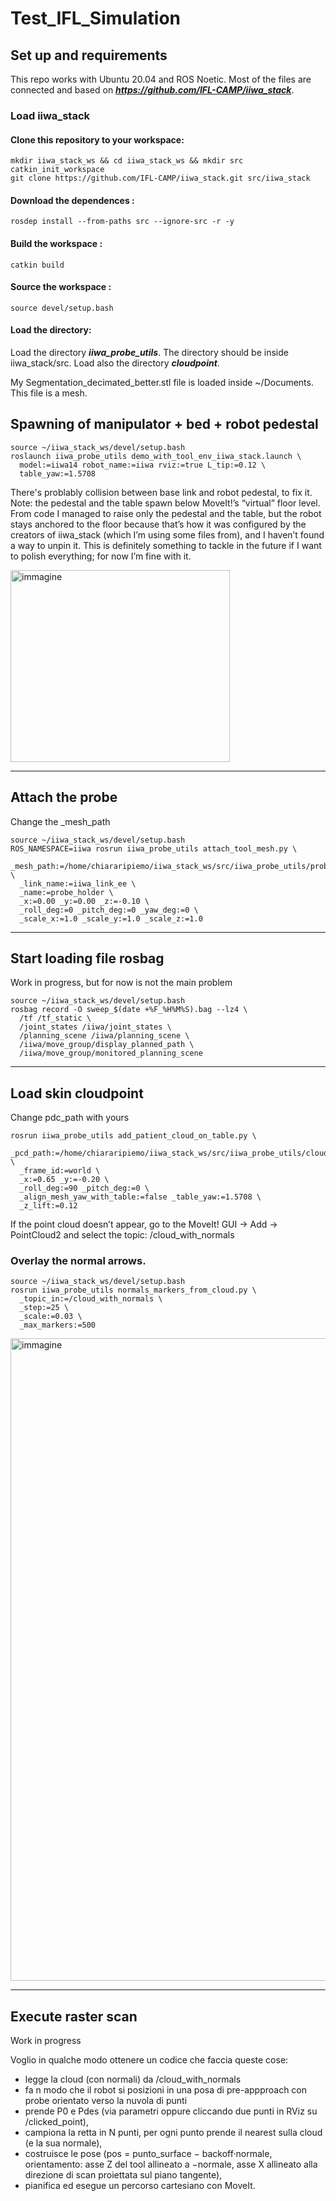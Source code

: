 # Test_IFL_Simulation
## Set up and requirements
This repo works with Ubuntu 20.04 and ROS Noetic. Most of the files are connected and based on ***https://github.com/IFL-CAMP/iiwa_stack***.
### Load iiwa_stack
#### Clone this repository to your workspace:
```
mkdir iiwa_stack_ws && cd iiwa_stack_ws && mkdir src
catkin_init_workspace
git clone https://github.com/IFL-CAMP/iiwa_stack.git src/iiwa_stack
```
#### Download the dependences :
```
rosdep install --from-paths src --ignore-src -r -y
```
#### Build the workspace :
```
catkin build
```
#### Source the workspace :
```
source devel/setup.bash
```
#### Load the directory:
Load the directory ***iiwa_probe_utils***. The directory should be inside iiwa_stack/src. Load also the directory ***cloudpoint***.

My Segmentation_decimated_better.stl file is loaded inside ~/Documents. This file is a mesh.

## Spawning of manipulator + bed + robot pedestal
```
source ~/iiwa_stack_ws/devel/setup.bash
roslaunch iiwa_probe_utils demo_with_tool_env_iiwa_stack.launch \
  model:=iiwa14 robot_name:=iiwa rviz:=true L_tip:=0.12 \
  table_yaw:=1.5708
```
There's problably collision between base link and robot pedestal, to fix it.
Note: the pedestal and the table spawn below MoveIt!’s “virtual” floor level. From code I managed to raise only the pedestal and the table, but the robot stays anchored to the floor because that’s how it was configured by the creators of iiwa_stack (which I’m using some files from), and I haven’t found a way to unpin it. This is definitely something to tackle in the future if I want to polish everything; for now I’m fine with it.

<img width="351" height="307" alt="immagine" src="https://github.com/user-attachments/assets/9cede0b6-7f7d-42ce-8db9-07f3fb558de2" />

-----------------------------------------------------------------------------------------------------
## Attach the probe 
Change the _mesh_path
```
source ~/iiwa_stack_ws/devel/setup.bash
ROS_NAMESPACE=iiwa rosrun iiwa_probe_utils attach_tool_mesh.py \
  _mesh_path:=/home/chiararipiemo/iiwa_stack_ws/src/iiwa_probe_utils/probe_urdf/IFL_FrankaHolder.dae \
  _link_name:=iiwa_link_ee \
  _name:=probe_holder \
  _x:=0.00 _y:=0.00 _z:=-0.10 \
  _roll_deg:=0 _pitch_deg:=0 _yaw_deg:=0 \
  _scale_x:=1.0 _scale_y:=1.0 _scale_z:=1.0
```
-----------------------------------------------------------------------------------------------------
## Start loading file rosbag
Work in progress, but for now is not the main problem
```
source ~/iiwa_stack_ws/devel/setup.bash
rosbag record -O sweep_$(date +%F_%H%M%S).bag --lz4 \
  /tf /tf_static \
  /joint_states /iiwa/joint_states \
  /planning_scene /iiwa/planning_scene \
  /iiwa/move_group/display_planned_path \
  /iiwa/move_group/monitored_planning_scene
```
-----------------------------------------------------------------------------------------------------
## Load skin cloudpoint 
Change pdc_path with yours
```
rosrun iiwa_probe_utils add_patient_cloud_on_table.py \
  _pcd_path:=/home/chiararipiemo/iiwa_stack_ws/src/iiwa_probe_utils/cloudpoint/Segmentation_decimated_better_points.pcd \
  _frame_id:=world \
  _x:=0.65 _y:=-0.20 \
  _roll_deg:=90 _pitch_deg:=0 \
  _align_mesh_yaw_with_table:=false _table_yaw:=1.5708 \
  _z_lift:=0.12
```
If the point cloud doesn’t appear, go to the MoveIt! GUI → Add → PointCloud2 and select the topic: /cloud_with_normals
### Overlay the normal arrows.
```
source ~/iiwa_stack_ws/devel/setup.bash
rosrun iiwa_probe_utils normals_markers_from_cloud.py \
  _topic_in:=/cloud_with_normals \
  _step:=25 \
  _scale:=0.03 \
  _max_markers:=500
```
<img width="1849" height="1028" alt="immagine" src="https://github.com/user-attachments/assets/db837fcd-7828-4cbb-b427-32354cdedf74" />

-----------------------------------------------------------------------------------------------------
## Execute raster scan
Work in progress

Voglio in qualche modo ottenere un codice che faccia queste cose:

- legge la cloud (con normali) da /cloud_with_normals
- fa n modo che il robot si posizioni in una posa di pre-appproach con probe orientato verso la nuvola di punti
- prende P0 e Pdes (via parametri oppure cliccando due punti in RViz su /clicked_point),
- campiona la retta in N punti, per ogni punto prende il nearest sulla cloud (e la sua normale),
- costruisce le pose (pos = punto_surface − backoff·normale, orientamento: asse Z del tool allineato a −normale, asse X allineato alla direzione di scan proiettata sul piano tangente),
- pianifica ed esegue un percorso cartesiano con MoveIt.

